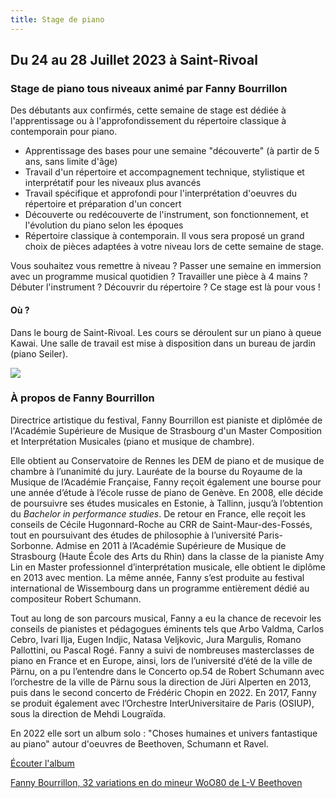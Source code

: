 ```yaml
---
title: Stage de piano
---
```

## Du 24 au 28 Juillet 2023 à Saint-Rivoal

### Stage de piano tous niveaux animé par Fanny Bourrillon

Des débutants aux confirmés, cette semaine de stage est dédiée à l'apprentissage ou à l'approfondissement du répertoire classique à contemporain pour piano. 

* Apprentissage des bases pour une semaine "découverte" (à partir de 5 ans, sans limite d'âge)
* Travail d'un répertoire et accompagnement technique, stylistique et interprétatif pour les niveaux plus avancés
* Travail spécifique et approfondi pour l'interprétation d'oeuvres du répertoire et préparation d'un concert
* Découverte ou redécouverte de l'instrument, son fonctionnement, et l'évolution du piano selon les époques
* Répertoire classique à contemporain. Il vous sera proposé un grand choix de pièces adaptées à votre niveau lors de cette semaine de stage.

Vous souhaitez vous remettre à niveau ? Passer une semaine en immersion avec un programme musical quotidien ? Travailler une pièce à 4 mains ? Débuter l'instrument ? Découvrir du répertoire ? Ce stage est là pour vous ! 

#### Où ? 

Dans le bourg de Saint-Rivoal. Les cours se déroulent sur un piano à queue Kawai. Une salle de travail est mise à disposition dans un bureau de jardin (piano Seiler). 

![](/img/kawai.jpeg)

### À propos de Fanny Bourrillon

Directrice artistique du festival, Fanny Bourrillon est pianiste et diplômée de l'Académie Supérieure de Musique de Strasbourg d'un Master Composition et Interprétation Musicales (piano et musique de chambre). 

Elle obtient au Conservatoire de Rennes les DEM de piano et de musique de chambre à l’unanimité du jury. Lauréate de la bourse du Royaume de la Musique de l’Académie Française, Fanny reçoit également une bourse pour une année d’étude à l’école russe de piano de Genève.  En 2008, elle décide de poursuivre ses études musicales en Estonie, à Tallinn, jusqu’à l’obtention du *Bachelor in performance studies*. De retour en France, elle reçoit les conseils de Cécile Hugonnard-Roche au CRR de Saint-Maur-des-Fossés, tout en poursuivant des études de philosophie à l’université Paris-Sorbonne. Admise en 2011 à l’Académie Supérieure de Musique de Strasbourg (Haute École des Arts du Rhin) dans la classe de la pianiste Amy Lin en Master professionnel d’interprétation musicale, elle obtient le diplôme en 2013 avec mention. La même année, Fanny s’est produite au festival international de Wissembourg dans un programme entièrement dédié au compositeur Robert Schumann.

Tout au long de son parcours musical, Fanny a eu la chance de recevoir les conseils de pianistes et pédagogues éminents tels que Arbo Valdma, Carlos Cebro, Ivari Ilja, Eugen Indjic, Natasa Veljkovic, Jura Margulis, Romano Pallottini, ou Pascal Rogé. Fanny a suivi de nombreuses masterclasses de piano en France et en Europe, ainsi, lors de l’université d’été de la ville de Pärnu, on a pu l’entendre dans le Concerto op.54 de Robert Schumann avec l’orchestre de la ville de Pärnu sous la direction de Jüri Alperten en 2013, puis dans le second concerto de Frédéric Chopin en 2022. En 2017, Fanny se produit également avec l’Orchestre InterUniversitaire de Paris (OSIUP), sous la direction de Mehdi Lougraïda. 

En 2022 elle sort un album solo : "Choses humaines et univers fantastique au piano" autour d'oeuvres de Beethoven, Schumann et Ravel. 

[Écouter l'album](https://www.youtube.com/playlist?list=OLAK5uy_k_ARMTItrku0h3CKtOrCPuRJox2GPz_DE)

[Fanny Bourrillon, 32 variations en do mineur WoO80  de L-V Beethoven](https://www.youtube.com/watch?v=A7jUdk0wv90)
